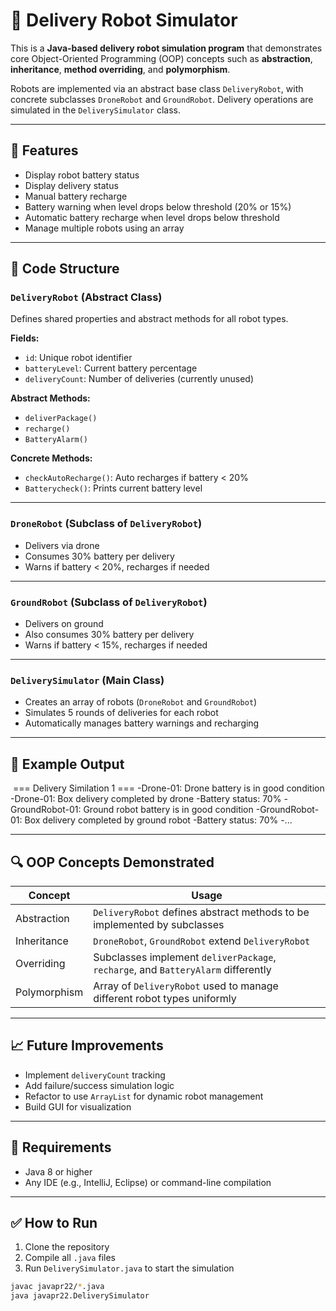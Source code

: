 # 🚚 Delivery Robot Simulator

This is a **Java-based delivery robot simulation program** that demonstrates core Object-Oriented Programming (OOP) concepts such as **abstraction**, **inheritance**, **method overriding**, and **polymorphism**.

Robots are implemented via an abstract base class `DeliveryRobot`, with concrete subclasses `DroneRobot` and `GroundRobot`. Delivery operations are simulated in the `DeliverySimulator` class.

---

## 📌 Features

- Display robot battery status
- Display delivery status
- Manual battery recharge
- Battery warning when level drops below threshold (20% or 15%)
- Automatic battery recharge when level drops below threshold
- Manage multiple robots using an array

---

## 🧱 Code Structure

### `DeliveryRobot` (Abstract Class)

Defines shared properties and abstract methods for all robot types.

**Fields:**
- `id`: Unique robot identifier
- `batteryLevel`: Current battery percentage
- `deliveryCount`: Number of deliveries (currently unused)

**Abstract Methods:**
- `deliverPackage()`
- `recharge()`
- `BatteryAlarm()`

**Concrete Methods:**
- `checkAutoRecharge()`: Auto recharges if battery < 20%
- `Batterycheck()`: Prints current battery level

---

### `DroneRobot` (Subclass of `DeliveryRobot`)

- Delivers via drone
- Consumes 30% battery per delivery
- Warns if battery < 20%, recharges if needed

---

### `GroundRobot` (Subclass of `DeliveryRobot`)

- Delivers on ground
- Also consumes 30% battery per delivery
- Warns if battery < 15%, recharges if needed

---

### `DeliverySimulator` (Main Class)

- Creates an array of robots (`DroneRobot` and `GroundRobot`)
- Simulates 5 rounds of deliveries for each robot
- Automatically manages battery warnings and recharging

---

## 🔄 Example Output
 === Delivery Similation 1 ===
-Drone-01: Drone battery is in good condition
-Drone-01: Box delivery completed by drone
-Battery status: 70%
-GroundRobot-01: Ground robot battery is in good condition
-GroundRobot-01: Box delivery completed by ground robot
-Battery status: 70%
-...


---

## 🔍 OOP Concepts Demonstrated

| Concept       | Usage                                                                 |
|---------------|------------------------------------------------------------------------|
| Abstraction   | `DeliveryRobot` defines abstract methods to be implemented by subclasses |
| Inheritance   | `DroneRobot`, `GroundRobot` extend `DeliveryRobot`                     |
| Overriding    | Subclasses implement `deliverPackage`, `recharge`, and `BatteryAlarm` differently |
| Polymorphism  | Array of `DeliveryRobot` used to manage different robot types uniformly |

---

## 📈 Future Improvements

- Implement `deliveryCount` tracking
- Add failure/success simulation logic
- Refactor to use `ArrayList` for dynamic robot management
- Build GUI for visualization

---

## 📎 Requirements

- Java 8 or higher
- Any IDE (e.g., IntelliJ, Eclipse) or command-line compilation

---

## ✅ How to Run

1. Clone the repository
2. Compile all `.java` files
3. Run `DeliverySimulator.java` to start the simulation

```bash
javac javapr22/*.java
java javapr22.DeliverySimulator
